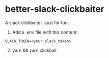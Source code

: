 # better-slack-clickbaiter
A slack clickbaiter. Just for fun.

1. Add a .env file with this content:
```
SLACK_TOKEN=<your_slack_token>
```
2. yarn && yarn clickbait
